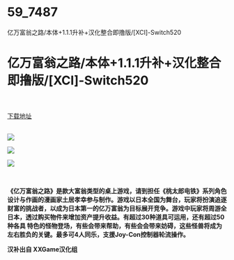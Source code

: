 # 59_7487
亿万富翁之路/本体+1.1.1升补+汉化整合即撸版/[XCI]-Switch520
# 亿万富翁之路/本体+1.1.1升补+汉化整合即撸版/[XCI]-Switch520
 <br/></br>
[下载地址](https://www.switch520.cc/article/7487 "下载地址")
<br/></br>

<p><strong><img src="https://www.switch520.cc/muke_img/upload_art_editor_20201124-1_d2ed145a7ceb90bcbc7aad4eda9bd7c9.jpg"></strong></p>
<p><strong><img src="https://www.switch520.cc/muke_img/upload_art_editor_20201124-1_33e730543023cdcfc898d632639397da.jpg"></strong></p>
<p><strong><img src="https://www.switch520.cc/muke_img/upload_art_editor_20201124-1_9150fea792ad6b1136e4750342917142.jpg"></strong></p>
<p>&nbsp;</p>
<p><strong>《亿万富翁之路》是款大富翁类型的桌上游戏，请到担任《桃太郎电铁》系列角色设计与作画的漫画家土居孝幸参与制作。游戏以日本全国为舞台，玩家将扮演追逐 财富的挑战者，以成为日本第一的亿万富翁为目标展开竞争。游戏中玩家将周游全日本，透过购买物件来增加资产提升收益。有超过30种道具可运用，还有超过50种各具 特色的怪物登场，有些会带来帮助，有些会会带来妨碍，这些怪兽将成为左右胜负的关键。最多可4人同乐，支援Joy-Con控制器轮流操作。</strong></p>
<p><strong>汉补出自 XXGame汉化组</strong></p>
